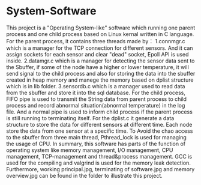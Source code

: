 # System-Software
This project is a "Operating System-like" software which running one parent process and one child process based on Linux kernal written in C language.
For the parent process, it contains three threads made by：
1.connmgr.c which is a manager for the TCP connection for different sensors. And it can assign sockets for each sensor and clear "dead" socket, Epoll API is used inside.
2.datamgr.c which is a manager for detecting the sensor data sent to the Sbuffer, if some of the node have a higher or lower temperature, it will send signal to the child process
and also for storing the data into the sbuffer created in heap memory and manege the memory based on dplist structure which is in lib folder.
3.sensordb.c which is a manager used to read data from the sbuffer and store it into the sql database.
For the child process, FIFO pipe is used to transmit the String data from parent process to child process and record abnormal situation(abnormal temperature) in the log file.
And a normal pipe is used to inform child process if the parent process is still running to terminating itself.
For the dplist.c it generate a data structure to store the data for different sensors at different time. Each node store the data from one sensor at a specific time.
To Avoid the chao access to the sbuffer from three main thread, Pthread_lock is used for managing the usage of CPU.
In summary, this software has parts of the function of operating system like memory management, I/O management, CPU management, TCP-management and thread&process management.
GCC is used for the compiling and valgrind is used for the memory leak detection.
Furthermore, working principal.jpg, terminating of software.jpg and memory overview.jpg can be found in the folder to illustrate this project.

